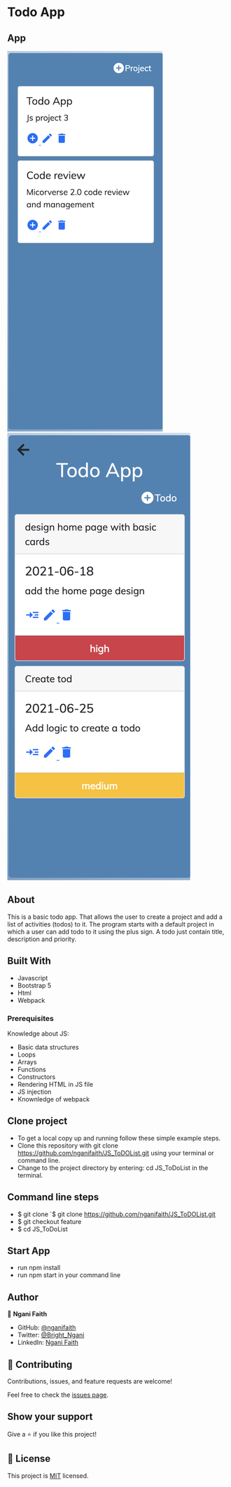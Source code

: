 # Todo App

[](https://img.shields.io/badge/Microverse-blueviolet)

## App

![home](./assets/home.png)
![todos](./assets/todo.png)

## About

This is a basic todo app. That allows the user to create a project and add a list of activities (todos) to it.
The program starts with a default project in which a user can add todo to it using the plus sign.
A todo just contain title, description and priority.

## Built With

- Javascript
- Bootstrap 5
- Html
- Webpack

### Prerequisites

Knowledge about JS:

- Basic data structures
- Loops
- Arrays
- Functions
- Constructors
- Rendering HTML in JS file
- JS injection
- Knownledge of webpack

## Clone project

- To get a local copy up and running follow these simple example steps.
- Clone this repository with git clone https://github.com/nganifaith/JS_ToDOList.git using your terminal or command line.
- Change to the project directory by entering: cd JS_ToDoList in the terminal.

## Command line steps

- $ git clone `$ git clone https://github.com/nganifaith/JS_ToDOList.git
- $ git checkout feature
- $ cd JS_ToDoList

## Start App

- run npm install
- run npm start in your command line

## Author

👤 **Ngani Faith**

- GitHub: [@nganifaith](https://github.com/nganifaith)
- Twitter: [@Bright_Ngani](https://twitter.com/bright_ngani)
- LinkedIn: [Ngani Faith](https://www.linkedin.com/in/ngani-faith/)

## 🤝 Contributing

Contributions, issues, and feature requests are welcome!

Feel free to check the [issues page](https://github.com/nganifaith/JS_ToDOList/issues).

## Show your support

Give a ⭐️ if you like this project!

## 📝 License

This project is [MIT](https://choosealicense.com/licenses/mit/) licensed.
